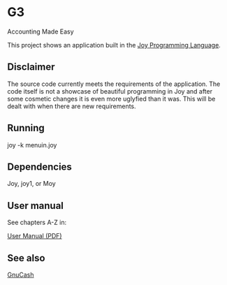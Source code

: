 G3
==

Accounting Made Easy

This project shows an application built in the
[Joy Programming Language](https://github.com/Wodan58/Joy).

Disclaimer
----------

The source code currently meets the requirements of the application.
The code itself is not a showcase of beautiful programming in Joy and
after some cosmetic changes it is even more uglyfied than it was.
This will be dealt with when there are new requirements.

Running
-------

joy -k menuin.joy

Dependencies
------------

Joy, joy1, or Moy

User manual
-----------

See chapters A-Z in:

[User Manual (PDF)](https://github.com/Wodan58/G3/blob/master/JOP.pdf)

See also
--------

[GnuCash](https://www.gnucash.org)
